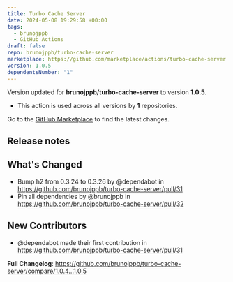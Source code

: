 ```yaml
---
title: Turbo Cache Server
date: 2024-05-08 19:29:58 +00:00
tags:
  - brunojppb
  - GitHub Actions
draft: false
repo: brunojppb/turbo-cache-server
marketplace: https://github.com/marketplace/actions/turbo-cache-server
version: 1.0.5
dependentsNumber: "1"
---
```



Version updated for **brunojppb/turbo-cache-server** to version **1.0.5**.
- This action is used across all versions by **1** repositories.

Go to the [GitHub Marketplace](https://github.com/marketplace/actions/turbo-cache-server) to find the latest changes.

## Release notes

## What's Changed
* Bump h2 from 0.3.24 to 0.3.26 by @dependabot in https://github.com/brunojppb/turbo-cache-server/pull/31
* Pin all dependencies by @brunojppb in https://github.com/brunojppb/turbo-cache-server/pull/32

## New Contributors
* @dependabot made their first contribution in https://github.com/brunojppb/turbo-cache-server/pull/31

**Full Changelog**: https://github.com/brunojppb/turbo-cache-server/compare/1.0.4...1.0.5
